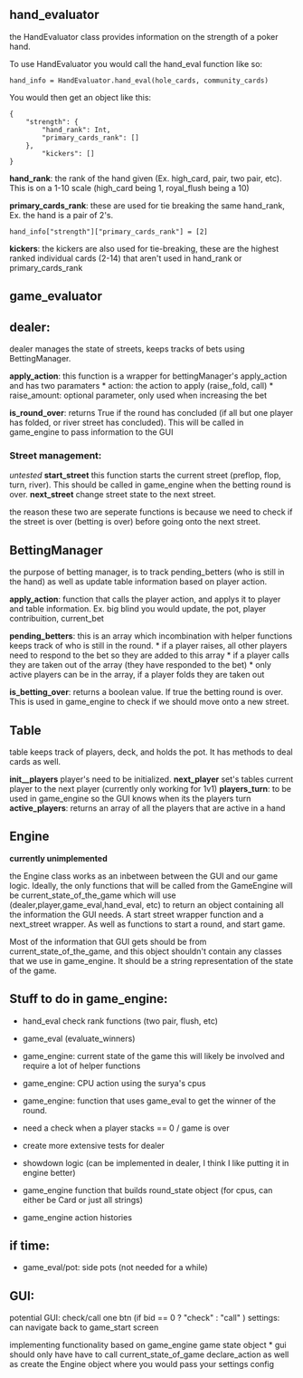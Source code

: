 ## hand_evaluator 
the HandEvaluator class provides information on the strength of a poker hand. 

To use HandEvaluator you would call the hand_eval function like so: 
```
hand_info = HandEvaluator.hand_eval(hole_cards, community_cards)
```
You would then get an object like this: 
```
{
    "strength": {
        "hand_rank": Int,
        "primary_cards_rank": []
    },
        "kickers": []
}
```
**hand_rank**: the rank of the hand given (Ex. high_card, pair, two pair, etc). This is on a 1-10 scale (high_card being 1, royal_flush being a 10)

**primary_cards_rank**: these are used for tie breaking the same hand_rank, Ex. the hand is a pair of 2's.
```
hand_info["strength"]["primary_cards_rank"] = [2]
```

**kickers**: the kickers are also used for tie-breaking, these are the highest ranked individual cards (2-14) that aren't used in hand_rank or primary_cards_rank 
## game_evaluator


## dealer:
dealer manages the state of streets, keeps tracks of bets using BettingManager. 

**apply_action**: this function is a wrapper for bettingManager's apply_action and has two paramaters
    * action: the action to apply (raise,,fold, call)
    * raise_amount: optional parameter, only used when increasing the bet 

**is_round_over**: returns True if the round has concluded (if all but one player has folded, or river street has concluded). This will be called in game_engine to pass information to the GUI

### Street management: 
*untested* 
**start_street** this function starts the current street (preflop, flop, turn, river). This should be called in game_engine when the betting round is over.
**next_street** change street state to the next street. 

the reason these two are seperate functions is because we need to check if the street is over (betting is over) before going onto the next street.


## BettingManager
the purpose of betting manager, is to track pending_betters (who is still in the hand) as well as update table information based on player action.

**apply_action**: function that calls the player action, and applys it to player and table information.
    Ex. big blind you would update, the pot, player contribuition, current_bet 

**pending_betters**: this is an array which incombination with helper functions keeps track of who is still in the round.
    * if a player raises, all other players need to respond to the bet so they are added to this array 
    * if a player calls they are taken out of the array (they have responded to the bet)
    * only active players can be in the array, if a player folds they are taken out

**is_betting_over**: returns a boolean value. If true the betting round is over. This is used in game_engine to check if we should move onto a new street. 


## Table
table keeps track of players, deck, and holds the pot. It has methods to deal cards as well. 

**init__players** player's need to be initialized. 
**next_player** set's tables current player to the next player (currently only working for 1v1)
**players_turn**: to be used in game_engine so the GUI knows when its the players turn 
**active_players**: returns an array of all the players that are active in a hand 


## Engine
**currently unimplemented** 

the Engine class works as an inbetween between the GUI and our game logic. Ideally, the only functions that will be called from the GameEngine will
be current_state_of_the_game which will use (dealer,player,game_eval,hand_eval, etc) to return an object containing all the information the GUI needs. A start street wrapper 
function and a next_street wrapper. As well as functions to start a round, and start game. 

Most of the information that GUI gets should be from current_state_of_the_game, and this object shouldn't contain any classes that we use in game_engine. It should 
be a string representation of the state of the game. 


## Stuff to do in game_engine: 
* hand_eval check rank functions (two pair, flush, etc)
* game_eval (evaluate_winners) 

* game_engine: current state of the game
    this will likely be involved and require a lot of helper functions 
* game_engine: CPU action using the surya's cpus
* game_engine: function that uses game_eval to get the winner of the round.
* need a check when a player stacks == 0 / game is over 
* create more extensive tests for dealer
* showdown logic (can be implemented in dealer, I think I like putting it in engine better)
* game_engine function that builds round_state object (for cpus, can either be Card or just all strings)
* game_engine action histories 

## if time:
* game_eval/pot: side pots (not needed for a while)


## GUI: 
potential GUI: check/call one btn  (if bid == 0 ? "check" : "call" )
settings: can navigate back to game_start screen 

implementing functionality based on game_engine game state object 
    * gui should only have have to call 
        current_state_of_game 
        declare_action 
        as well as create the Engine object where you would pass your settings config
